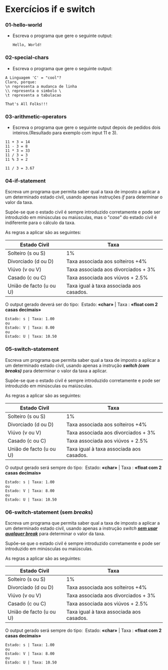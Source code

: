 # Exercícios if e switch

### 01-hello-world
- Escreva o programa que gere o seguinte output:
  ```
  Hello, World!
  ```

### 02-special-chars
- Escreva o programa que gere o seguinte output:
```
A Linguagem 'C' = "cool"?
Claro, porque:
\n representa a mudanca de linha
\\ representa o simbolo \
\t representa a tabulacao

That's All Folks!!!
```

### 03-arithmetic-operators

- Escreva o programa que gere o seguinte output depois de pedidos dois inteiros.(Resultado para exemplo com input 11 e 3).

```
11 + 3 = 14
11 - 3 = 8
11 * 3 = 33
11 / 3 = 3
11 % 3 = 2

11 / 3 = 3.67
```

### 04-if-statement

Escreva um programa que permita saber qual a taxa de imposto a aplicar a um determinado estado civil, usando apenas instruções *if* para determinar o valor da taxa.

Supõe-se que o estado civil é sempre introduzido corretamente e pode ser introduzido em minúsculas ou maiúsculas, mas o "*case*" do estado civil é indiferente para o cálculo da taxa.

 As regras a aplicar são as seguintes: 

| **Estado Civil**        | **Taxa**                                 |
| ----------------------- | ---------------------------------------- |
| Solteiro (s ou S)       | 1%                                       |
| Divorciado (d ou D)     | Taxa associada aos solteiros +4%         |
| Viúvo (v ou V)          | Taxa associada aos divorciados + 3%      |
| Casado (c ou C)         | Taxa associada aos viúvos + 2.5%         |
| União de facto (u ou U) | Taxa igual à taxa associada aos casados. |

O output gerado deverá ser do tipo: 
​	Estado: **«char»** | Taxa : **«float com 2 casas decimais»**

```
Estado: s | Taxa: 1.00
ou
Estado: V | Taxa: 8.00
ou
Estado: U | Taxa: 10.50
```

### 05-switch-statement

Escreva um programa que permita saber qual a taxa de imposto a aplicar a um determinado estado civil, usando apenas a instrução ***switch (com breaks)*** para determinar o valor da taxa a aplicar.

Supõe-se que o estado civil é sempre introduzido corretamente e pode ser introduzido em minúsculas ou maiúsculas.

 As regras a aplicar são as seguintes: 

| **Estado Civil**        | **Taxa**                                 |
| ----------------------- | ---------------------------------------- |
| Solteiro (s ou S)       | 1%                                       |
| Divorciado (d ou D)     | Taxa associada aos solteiros +4%         |
| Viúvo (v ou V)          | Taxa associada aos divorciados + 3%      |
| Casado (c ou C)         | Taxa associada aos viúvos + 2.5%         |
| União de facto (u ou U) | Taxa igual à taxa associada aos casados. |

O output gerado será sempre do tipo: 
​	Estado: **«char»** | Taxa : **«float com 2 casas decimais»**

```
Estado: s | Taxa: 1.00
ou
Estado: V | Taxa: 8.00
ou
Estado: U | Taxa: 10.50
```

### 06-switch-statement (sem *break*s)

Escreva um programa que permita saber qual a taxa de imposto a aplicar a um determinado estado civil, usando apenas a instrução *switch* ***<u>sem usar qualquer break</u>*** para determinar o valor da taxa.

Supõe-se que o estado civil é sempre introduzido corretamente e pode ser introduzido em minúsculas ou maiúsculas.

 As regras a aplicar são as seguintes: 

| **Estado Civil**        | **Taxa**                                 |
| ----------------------- | ---------------------------------------- |
| Solteiro (s ou S)       | 1%                                       |
| Divorciado (d ou D)     | Taxa associada aos solteiros +4%         |
| Viúvo (v ou V)          | Taxa associada aos divorciados + 3%      |
| Casado (c ou C)         | Taxa associada aos viúvos + 2.5%         |
| União de facto (u ou U) | Taxa igual à taxa associada aos casados. |

O output gerado será sempre do tipo: 
​	Estado: **«char»** | Taxa : **«float com 2 casas decimais»**

```
Estado: s | Taxa: 1.00
ou
Estado: V | Taxa: 8.00
ou
Estado: U | Taxa: 10.50
```

